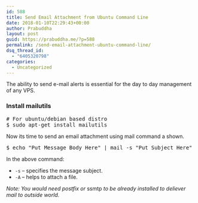 ```yaml
---
id: 588
title: Send Email Attachment from Ubuntu Command Line
date: 2018-01-10T22:29:43+00:00
author: Prabuddha
layout: post
guid: https://prabuddha.me/?p=588
permalink: /send-email-attachment-ubuntu-command-line/
dsq_thread_id:
  - "6405320798"
categories:
  - Uncategorized
---
```

The ability to send e-mail alerts is essential for the day to day management of any VPS.
<h3>Install mailutils</h3>
<pre># For ubuntu/debian based distro 
$ sudo apt-get install mailutils</pre>
Now its time to send an email attachment using mail command a shown.
<pre>$ echo "Put Message Body Here" | mail -s "Put Subject Here" user@example.com -A attachmentfile.zip</pre>
In the above command:
<ul>
 	<li><code>-s</code> – specifies the message subject.</li>
 	<li><code>-A</code> – helps to attach a file.</li>
</ul>
<em>Note: You would need postfix or </em>ssmtp<em> to be already installed to deliever mail to outside world.</em>